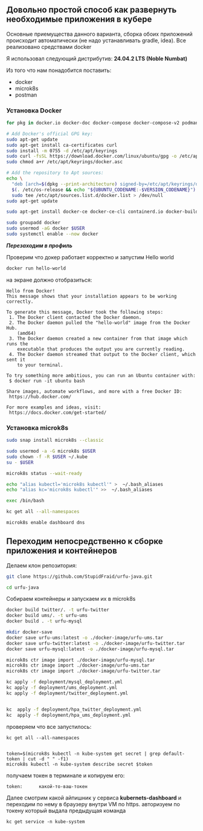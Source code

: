 ## Довольно простой способ как развернуть необходимые приложения в кубере

Основные приемущества данного варианта, сборка обоих приложений происходит автоматически (не надо устанавливать gradle, idea).
Все реализовано средствами docker

Я использовал следующий дистрибутив: **24.04.2 LTS (Noble Numbat)**

Из того что нам понадобится поставить:
 - docker
 - microk8s
 - postman

### Установка Docker

```bash
for pkg in docker.io docker-doc docker-compose docker-compose-v2 podman-docker containerd runc; do sudo apt-get remove $pkg; done

# Add Docker's official GPG key:
sudo apt-get update
sudo apt-get install ca-certificates curl
sudo install -m 0755 -d /etc/apt/keyrings
sudo curl -fsSL https://download.docker.com/linux/ubuntu/gpg -o /etc/apt/keyrings/docker.asc
sudo chmod a+r /etc/apt/keyrings/docker.asc

# Add the repository to Apt sources:
echo \
  "deb [arch=$(dpkg --print-architecture) signed-by=/etc/apt/keyrings/docker.asc] https://download.docker.com/linux/ubuntu \
  $(. /etc/os-release && echo "${UBUNTU_CODENAME:-$VERSION_CODENAME}") stable" | \
  sudo tee /etc/apt/sources.list.d/docker.list > /dev/null
sudo apt-get update

sudo apt-get install docker-ce docker-ce-cli containerd.io docker-buildx-plugin docker-compose-plugin
```


```bash
sudo groupadd docker
sudo usermod -aG docker $USER
sudo systemctl enable --now docker
```

***Перезаходим в профиль***


Проверим что докер работает корректно и запустим Hello world
```bash
docker run hello-world
```

на экране должно отобразиться:

```text
Hello from Docker!
This message shows that your installation appears to be working correctly.

To generate this message, Docker took the following steps:
 1. The Docker client contacted the Docker daemon.
 2. The Docker daemon pulled the "hello-world" image from the Docker Hub.
    (amd64)
 3. The Docker daemon created a new container from that image which runs the
    executable that produces the output you are currently reading.
 4. The Docker daemon streamed that output to the Docker client, which sent it
    to your terminal.

To try something more ambitious, you can run an Ubuntu container with:
 $ docker run -it ubuntu bash

Share images, automate workflows, and more with a free Docker ID:
 https://hub.docker.com/

For more examples and ideas, visit:
 https://docs.docker.com/get-started/
```

### Установка microk8s

```bash
sudo snap install microk8s --classic
```

```bash
sudo usermod -a -G microk8s $USER
sudo chown -f -R $USER ~/.kube
su - $USER

microk8s status --wait-ready

echo "alias kubectl='microk8s kubectl'" >  ~/.bash_aliases
echo "alias kc='microk8s kubectl'" >>  ~/.bash_aliases

exec /bin/bash

kc get all --all-namespaces

microk8s enable dashboard dns
```

## Переходим непосредственно к сборке приложения и контейнеров

Делаем клон репозитория:

```bash 
git clone https://github.com/StupidFraid/urfu-java.git

cd urfu-java
```

Собираем контейнеры и запускаем их в microk8s

```bash
docker build twitter/. -t urfu-twitter
docker build ums/. -t urfu-ums
docker build . -t urfu-mysql

mkdir docker-save
docker save urfu-ums:latest -o ./docker-image/urfu-ums.tar
docker save urfu-twitter:latest -o ./docker-image/urfu-twitter.tar
docker save urfu-mysql:latest -o ./docker-image/urfu-mysql.tar

microk8s ctr image import ./docker-image/urfu-mysql.tar
microk8s ctr image import ./docker-image/urfu-ums.tar
microk8s ctr image import ./docker-image/urfu-twitter.tar

kc apply -f deployment/mysql_deployment.yml 
kc apply -f deployment/ums_deployment.yml
kc apply -f deployment/twitter_deployment.yml


kc  apply -f deployment/hpa_twitter_deployment.yml 
kc  apply -f deployment/hpa_ums_deployment.yml 
```

проверяем что все запустилось:

```
kc get all --all-namespaces


token=$(microk8s kubectl -n kube-system get secret | grep default-token | cut -d " " -f1)
microk8s kubectl -n kube-system describe secret $token
```
получаем токен в терминале и копируем его:

```
token:      какой-то-ваш-токен

```

Далее смотрим какой айпишник у сервиса **kubernets-dashboard** и переходим по нему в браузеру внутри VM по https. авторизуем по токену который выдала предыдущая команда
```
kc get service -n kube-system
```
